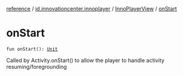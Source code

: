 [reference](../../index.md) / [id.innovationcenter.innoplayer](../index.md) / [InnoPlayerView](index.md) / [onStart](./on-start.md)

# onStart

`fun onStart(): `[`Unit`](https://kotlinlang.org/api/latest/jvm/stdlib/kotlin/-unit/index.html)

Called by Activity.onStart() to allow the player to handle activity resuming/foregrounding

